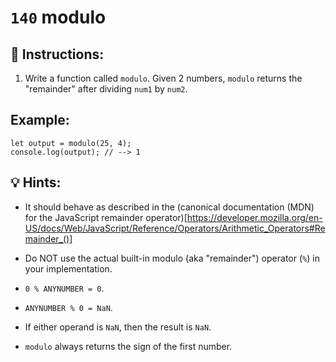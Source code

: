 # `140` modulo

## 📝 Instructions:

1. Write a function called `modulo`. Given 2 numbers, `modulo` returns the "remainder" after dividing `num1` by `num2`.

## Example:

```Js
let output = modulo(25, 4);
console.log(output); // --> 1
```

## 💡 Hints:

+ It should behave as described in the (canonical documentation (MDN) for the JavaScript remainder operator)[https://developer.mozilla.org/en-US/docs/Web/JavaScript/Reference/Operators/Arithmetic_Operators#Remainder_()]

+ Do NOT use the actual built-in modulo (aka "remainder") operator (`%`) in your implementation.

+ `0 % ANYNUMBER = 0`.

+ `ANYNUMBER % 0 = NaN`.

+ If either operand is `NaN`, then the result is `NaN`.

+ `modulo` always returns the sign of the first number.

